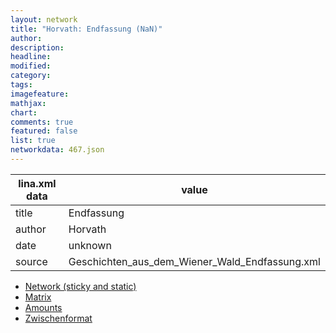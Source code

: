 ```yaml
---
layout: network
title: "Horvath: Endfassung (NaN)"
author:
description:
headline:
modified:
category:
tags:
imagefeature: 
mathjax: 
chart: 
comments: true
featured: false
list: true
networkdata: 467.json
---
```

lina.xml data  | value
------------- | -------------
title|Endfassung
author|Horvath
date|unknown
source|Geschichten_aus_dem_Wiener_Wald_Endfassung.xml



* [Network (sticky and static)](/network467)
* [Matrix](/matrix467)
* [Amounts](/amount467)
* [Zwischenformat](/lina467 )
